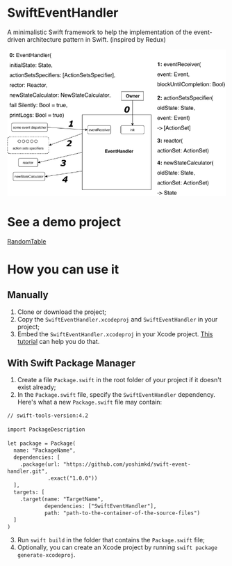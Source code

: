 # SwiftEventHandler
A minimalistic Swift framework to help the implementation of the event-driven architecture pattern in Swift. (inspired by Redux)

![](Diagram/SwiftEventHandler-diagram.png)

# See a demo project
[RandomTable](https://github.com/yoshimkd/swift-event-handler-usage-demo)

# How you can use it
## Manually
1. Clone or download the project;
2. Copy the `SwiftEventHandler.xcodeproj` and `SwiftEventHandler` in your project;
3. Embed the `SwiftEventHandler.xcodeproj` in your Xcode project. [This tutorial](https://medium.com/flawless-app-stories/getting-started-with-reusable-frameworks-for-ios-development-f00d74827d11) can help you do that.

## With Swift Package Manager
1. Create a file `Package.swift` in the root folder of your project if it doesn't exist already;
2. In the `Package.swift` file, specify the `SwiftEventHandler` dependency. Here's what a new `Package.swift` file may contain:
```
// swift-tools-version:4.2

import PackageDescription

let package = Package(
  name: "PackageName",
  dependencies: [
    .package(url: "https://github.com/yoshimkd/swift-event-handler.git",
             .exact("1.0.0"))
  ],
  targets: [
    .target(name: "TargetName",
            dependencies: ["SwiftEventHandler"],
            path: "path-to-the-container-of-the-source-files")
  ]
)
```
3. Run `swift build` in the folder that contains the `Package.swift` file;
4. Optionally, you can create an Xcode project by running `swift package generate-xcodeproj`.
